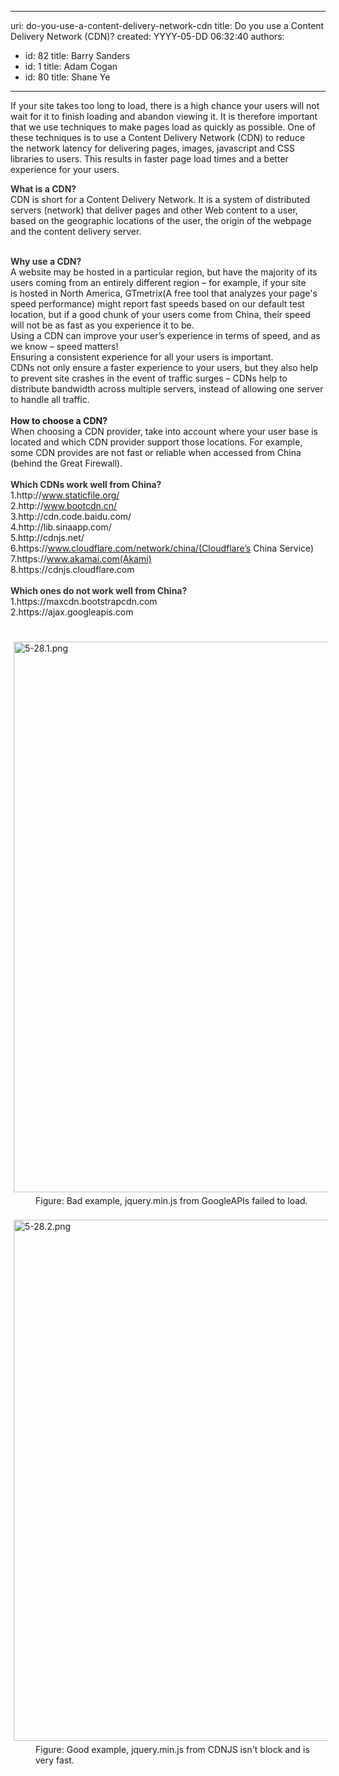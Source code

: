 

---
uri: do-you-use-a-content-delivery-network-cdn
title: Do you use a Content Delivery Network (CDN)?
created: YYYY-05-DD 06:32:40
authors:
  - id: 82
    title: Barry Sanders
  - id: 1
    title: Adam Cogan
  - id: 80
    title: Shane Ye
---




<span class='intro'> <p>​If your site takes too long to load, there is a high chance your users will not wait for it to finish&#160;loading&#160;and abandon viewing it. It is therefore important that we use techniques to make pages&#160;load as quickly as possible. One of these techniques is to use a Content Delivery Network (CDN) to reduce the&#160;network&#160;latency for delivering&#160;pages,&#160;images,&#160;javascript and CSS libraries&#160;to&#160;users​.&#160;This results in faster page&#160;load times and a&#160;​better experience for your users.<br></p> </span>

<strong style="color&#58;#333333;">What is a CDN?</strong><br>CDN&#160;is short for a Content Delivery&#160;Network. It&#160;is a system of distributed servers (network) that deliver pages and other Web content to a user, based on the geographic locations of the user, the origin of the webpage and the content delivery server.<div><br><strong style="color&#58;#333333;">Why use a CDN?</strong></div><div><strong style="color&#58;#333333;"></strong>A website may be hosted in a particular region, but have the majority of its users coming from an entirely different region – for example, if your site is&#160;hosted in North America, GTmetrix(A&#160;free tool that analyzes your page's speed performance)&#160;might report fast speeds based on our default test location, but if a good chunk of your users come from China, their speed will not be as fast as you experience it to be.<br>Using a CDN can improve your user’s experience in terms of speed, and as we know – speed matters!​<br>Ensuring a consistent experience for all your users is important.<br>CDNs not only ensure a faster experience to your users, but they also help to prevent site crashes in the event of traffic surges – CDNs help to distribute bandwidth across multiple servers, instead of allowing one server to handle all traffic.​<br></div><div><br></div><div><strong>How to choose a CDN?</strong><br></div><div>When choosing a CDN provider, take into account where your user base is located and which CDN provider support those locations. For example, some CDN provides are not fast or reliable when accessed from China (behind the Great Firewall).<br></div><div><br><strong style="color&#58;#333333;">Which CDNs work well from China?</strong></div><div><strong style="color&#58;#333333;"></strong>1.http&#58;//www.staticfile.org/<br>2.http&#58;//www.bootcdn.cn/<br>3.http&#58;//cdn.code.baidu.com/<br>4.http&#58;//lib.sinaapp.com/<br>5.http&#58;//cdnjs.net/<br></div><div>6.https&#58;//www.cloudflare.com/network/china/(Cloudflare’s China Service​)<br></div><div>7.https&#58;//www.akamai.com(Akami)<br></div><div>8.https&#58;//cdnjs.cloudflare.com ​<br></div><div><br><strong style="color&#58;#333333;">Which ones do not work well from China?</strong><br>1.https&#58;//maxcdn.bootstrapcdn.com<br>2.https&#58;//ajax.googleapis.com​<br>​​<br><br><img src="/SiteAssets/do-you-use-cdn-for-js-files/5-28.4.png" alt="5-28.1.png" style="margin&#58;5px;width&#58;881px;" /></div><div><dd class="ssw15-rteElement-FigureBad">Figure&#58; Bad example,&#160;jquery.min.js from&#160;GoogleAPIs failed to load.<br></dd><br><img src="/SiteAssets/do-you-use-cdn-for-js-files/5-28.5.png" alt="5-28.2.png" style="margin&#58;5px;width&#58;834px;" /></div><div><dd class="ssw15-rteElement-FigureGood">F​igure&#58; Good example, jquery.min.js from CDNJS isn't&#160;block and is very fast.​​<br></dd>​​<br><p>​</p></div>


